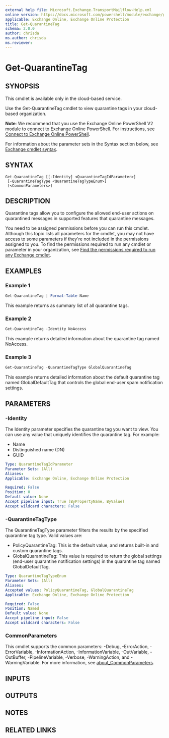 ```yaml
---
external help file: Microsoft.Exchange.TransportMailflow-Help.xml
online version: https://docs.microsoft.com/powershell/module/exchange/get-quarantinetag
applicable: Exchange Online, Exchange Online Protection
title: Get-QuarantineTag
schema: 2.0.0
author: chrisda
ms.author: chrisda
ms.reviewer:
---
```


# Get-QuarantineTag

## SYNOPSIS
This cmdlet is available only in the cloud-based service.

Use the Get-QuarantineTag cmdlet to view quarantine tags in your cloud-based organization.

**Note**: We recommend that you use the Exchange Online PowerShell V2 module to connect to Exchange Online PowerShell. For instructions, see [Connect to Exchange Online PowerShell](https://docs.microsoft.com/powershell/exchange/connect-to-exchange-online-powershell).

For information about the parameter sets in the Syntax section below, see [Exchange cmdlet syntax](https://docs.microsoft.com/powershell/exchange/exchange-cmdlet-syntax).

## SYNTAX

```
Get-QuarantineTag [[-Identity] <QuarantineTagIdParameter>]
 [-QuarantineTagType <QuarantineTagTypeEnum>]
 [<CommonParameters>]
```

## DESCRIPTION
Quarantine tags allow you to configure the allowed end-user actions on quarantined messages in supported features that quarantine messages.

You need to be assigned permissions before you can run this cmdlet. Although this topic lists all parameters for the cmdlet, you may not have access to some parameters if they're not included in the permissions assigned to you. To find the permissions required to run any cmdlet or parameter in your organization, see [Find the permissions required to run any Exchange cmdlet](https://docs.microsoft.com/powershell/exchange/find-exchange-cmdlet-permissions).

## EXAMPLES

### Example 1
```powershell
Get-QuarantineTag | Format-Table Name
```

This example returns as summary list of all quarantine tags.

### Example 2
```powershell
Get-QuarantineTag -Identity NoAccess
```

This example returns detailed information about the quarantine tag named NoAccess.

### Example 3
```powershell
Get-QuarantineTag -QuarantineTagType GlobalQuarantineTag
```

This example returns detailed information about the default quarantine tag named GlobalDefaultTag that controls the global end-user spam notification settings.

## PARAMETERS

### -Identity
The Identity parameter specifies the quarantine tag you want to view. You can use any value that uniquely identifies the quarantine tag. For example:

- Name
- Distinguished name (DN)
- GUID

```yaml
Type: QuarantineTagIdParameter
Parameter Sets: (All)
Aliases:
Applicable: Exchange Online, Exchange Online Protection

Required: False
Position: 0
Default value: None
Accept pipeline input: True (ByPropertyName, ByValue)
Accept wildcard characters: False
```

### -QuarantineTagType
The QuarantineTagType parameter filters the results by the specified quarantine tag type. Valid values are:

- PolicyQuarantineTag: This is the default value, and returns built-in and custom quarantine tags.
- GlobalQuarantineTag: This value is required to return the global settings (end-user quarantine notification settings) in the quarantine tag named GlobalDefaultTag.

```yaml
Type: QuarantineTagTypeEnum
Parameter Sets: (All)
Aliases:
Accepted values: PolicyQuarantineTag, GlobalQuarantineTag
Applicable: Exchange Online, Exchange Online Protection

Required: False
Position: Named
Default value: None
Accept pipeline input: False
Accept wildcard characters: False
```

### CommonParameters
This cmdlet supports the common parameters: -Debug, -ErrorAction, -ErrorVariable, -InformationAction, -InformationVariable, -OutVariable, -OutBuffer, -PipelineVariable, -Verbose, -WarningAction, and -WarningVariable. For more information, see [about_CommonParameters](https://go.microsoft.com/fwlink/p/?LinkID=113216).

## INPUTS

###  

## OUTPUTS

###  

## NOTES

## RELATED LINKS
